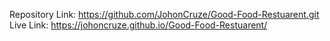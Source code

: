 Repository Link: https://github.com/JohonCruze/Good-Food-Restuarent.git
Live Link: https://johoncruze.github.io/Good-Food-Restuarent/
